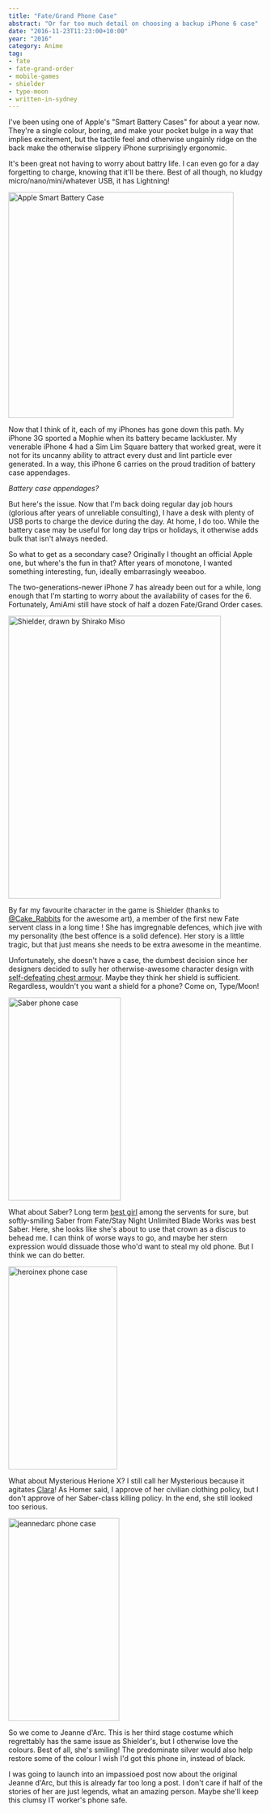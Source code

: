 ```yaml
---
title: "Fate/Grand Phone Case"
abstract: "Or far too much detail on choosing a backup iPhone 6 case"
date: "2016-11-23T11:23:00+10:00"
year: "2016"
category: Anime
tag:
- fate
- fate-grand-order
- mobile-games
- shielder
- type-moon
- written-in-sydney
---
```

I've been using one of Apple's "Smart Battery Cases" for about a year now. They're a single colour, boring, and make your pocket bulge in a way that implies excitement, but the tactile feel and otherwise ungainly ridge on the back make the otherwise slippery iPhone surprisingly ergonomic.

It's been great not having to worry about battry life. I can even go for a day forgetting to charge, knowing that it'll be there. Best of all though, no kludgy micro/nano/mini/whatever USB, it has Lightning!

<p><img src="https://rubenerd.com/files/2016/MGQL2_AV1_SPACE_GRAY.jpg" srcset="https://rubenerd.com/files/2016/MGQL2_AV1_SPACE_GRAY.jpg 1x, https://rubenerd.com/files/2016/MGQL2_AV1_SPACE_GRAY@2x.jpg 2x" alt="Apple Smart Battery Case" style="width:445px; height:445px" /></p>

Now that I think of it, each of my iPhones has gone down this path. My iPhone 3G sported a Mophie when its battery became lackluster. My venerable iPhone 4 had a Sim Lim Square battery that worked great, were it not for its uncanny ability to attract every dust and lint particle ever generated. In a way, this iPhone 6 carries on the proud tradition of battery case appendages.

*Battery case appendages?*

But here's the issue. Now that I'm back doing regular day job hours (glorious after years of unreliable consulting), I have a desk with plenty of USB ports to charge the device during the day. At home, I do too. While the battery case may be useful for long day trips or holidays, it otherwise adds bulk that isn't always needed.

So what to get as a secondary case? Originally I thought an official Apple one, but where's the fun in that? After years of monotone, I wanted something interesting, fun, ideally embarrasingly weeaboo.

The two-generations-newer iPhone 7 has already been out for a while, long enough that I'm starting to worry about the availability of cases for the 6. Fortunately, AmiAmi still have stock of half a dozen Fate/Grand Order cases.

<p><img src="https://rubenerd.com/files/2016/shielder.jpg" srcset="https://rubenerd.com/files/2016/shielder.jpg 1x, https://rubenerd.com/files/2016/shielder@2x.jpg 2x" alt="Shielder, drawn by Shirako Miso" style="width:420px; height:557px" /></p>

By far my favourite character in the game is Shielder (thanks to [@Cake_Rabbits] for the awesome art), a member of the first new Fate servent class in a long time ! She has imgregnable defences, which jive with my personality (the best offence is a solid defence). Her story is a little tragic, but that just means she needs to be extra awesome in the meantime.

Unfortunately, she doesn't have a case, the dumbest decision since her designers decided to sully her otherwise-awesome character design with [self-defeating chest armour]. Maybe they think her shield is sufficient. Regardless, wouldn't you want a shield for a phone? Come on, Type/Moon!

<p><img src="https://rubenerd.com/files/2016/case-saber.jpg" srcset="https://rubenerd.com/files/2016/case-saber.jpg 1x, https://rubenerd.com/files/2016/case-saber@2x.jpg 2x" alt="Saber phone case" style="width:222px; height:400px" /></p>

What about Saber? Long term [best girl] among the servents for sure, but softly-smiling Saber from Fate/Stay Night Unlimited Blade Works was best Saber. Here, she looks like she's about to use that crown as a discus to behead me. I can think of worse ways to go, and maybe her stern expression would dissuade those who'd want to steal my old phone. But I think we can do better.

<p><img src="https://rubenerd.com/files/2016/case-heroinex.jpg" srcset="https://rubenerd.com/files/2016/case-heroinex.jpg 1x, https://rubenerd.com/files/2016/case-heroinex@2x.jpg 2x" alt="heroinex phone case" style="width:215px; height:400px" /></p>

What about Mysterious Herione X? I still call her Mysterious because it agitates [Clara]! As Homer said, I approve of her civilian clothing policy, but I don't approve of her Saber-class killing policy. In the end, she still looked too serious. 

<p><img src="https://rubenerd.com/files/2016/case-jeannedarc.jpg" srcset="https://rubenerd.com/files/2016/case-jeannedarc.jpg 1x, https://rubenerd.com/files/2016/case-jeannedarc@2x.jpg 2x" alt="jeannedarc phone case" style="width:219px; height:400px" /></p>

So we come to Jeanne d'Arc. This is her third stage costume which regrettably has the same issue as Shielder's, but I otherwise love the colours. Best of all, she's smiling! The predominate silver would also help restore some of the colour I wish I'd got this phone in, instead of black.

I was going to launch into an impassioed post now about the original  Jeanne d'Arc, but this is already far too long a post. I don't care if half of the stories of her are just legends, what an amazing person. Maybe she'll keep this clumsy IT worker's phone safe.

[thank you Wikia]: http://fategrandorder.wikia.com/wiki/Shielder
[best girl]: http://knowyourmeme.com/memes/best-girl
[Clara]: http://uesalty.tumblr.com/
[self-defeating chest armour]: http://www.tor.com/2013/05/06/boob-plate-armor-would-kill-you/
[@cake_rabbits]: https://twitter.com/cake_rabbits/status/675577301086572544
